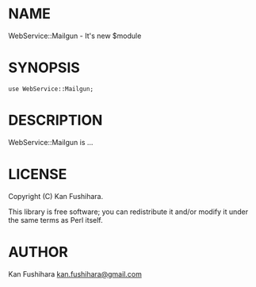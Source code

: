 # NAME

WebService::Mailgun - It's new $module

# SYNOPSIS

    use WebService::Mailgun;

# DESCRIPTION

WebService::Mailgun is ...

# LICENSE

Copyright (C) Kan Fushihara.

This library is free software; you can redistribute it and/or modify
it under the same terms as Perl itself.

# AUTHOR

Kan Fushihara <kan.fushihara@gmail.com>
